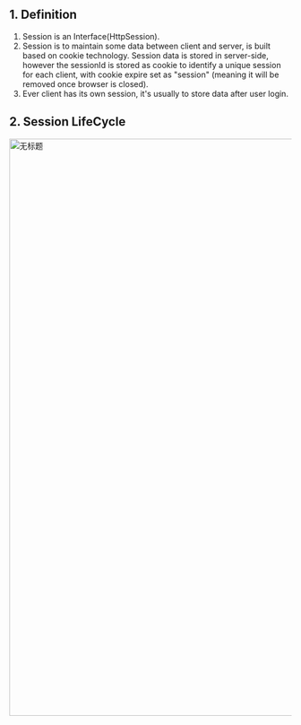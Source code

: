 ## 1. Definition 
1. Session is an Interface(HttpSession).  
2. Session is to maintain some data between client and server, is built based on cookie technology. Session data is stored in server-side, however
the sessionId is stored as cookie to identify a unique session for each client, with cookie expire set as "session" (meaning it will be removed once browser is closed).  
3. Ever client has its own session, it's usually to store data after user login.  

## 2. Session LifeCycle
<img width="1029" alt="无标题" src="https://user-images.githubusercontent.com/43444919/226887301-ee8a3e01-40e1-4c47-8e1f-b7aaa78e99f0.png">
